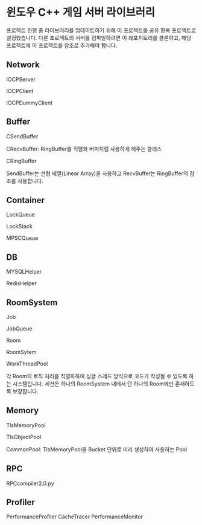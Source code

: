 # 윈도우 C++ 게임 서버 라이브러리

프로젝트 진행 중 라이브러리를 업데이트하기 위해 이 프로젝트를 공유 항목 프로젝트로 설정했습니다. 
다른 프로젝트의 서버를 컴파일하려면 이 레포지토리를 클론하고, 해당 프로젝트에 이 프로젝트를 참조로 추가해야 합니다.

## Network
IOCPServer

IOCPClient

IOCPDummyClient

## Buffer
CSendBuffer 

CRecvBuffer: RingBuffer를 직렬화 버퍼처럼 사용하게 해주는 클래스

CRingBuffer

SendBuffer는 선형 배열(Linear Array)을 사용하고 RecvBuffer는 RingBuffer의 참조를 사용합니다.

## Container
LockQueue

LockStack

MPSCQueue

## DB
MYSQLHelper

RedisHelper

## RoomSystem
Job

JobQueue

Room

RoomSytem

WorkThreadPool

각 Room의 로직 처리를 직렬화하여 싱글 스레드 방식으로 코드가 작성될 수 있도록 하는 시스템입니다. 
세션은 하나의 RoomSystem 내에서 단 하나의 Room에만 존재하도록 보장합니다.

## Memory
TlsMemoryPool

TlsObjectPool

CommonPool: TlsMemoryPool을 Bucket 단위로 미리 생성하여 사용하는 Pool

## RPC
RPCcompiler2.0.py

## Profiler
PerformanceProfiler
CacheTracer
PerformanceMonitor

